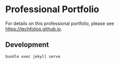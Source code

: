 # Professional Portfolio

For details on this professional portfolio, please see <https://techfolios.github.io>.

## Development

``` bash
bundle exec jekyll serve
```
